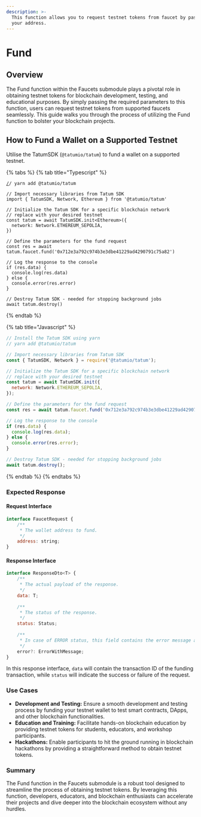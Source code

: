 ```yaml
---
description: >-
  This function allows you to request testnet tokens from faucet by passing in
  your address.
---
```


# Fund

## Overview

The Fund function within the Faucets submodule plays a pivotal role in obtaining testnet tokens for blockchain development, testing, and educational purposes. By simply passing the required parameters to this function, users can request testnet tokens from supported faucets seamlessly. This guide walks you through the process of utilizing the Fund function to bolster your blockchain projects.

## How to Fund a Wallet on a Supported Testnet

Utilise the TatumSDK (`@tatumio/tatum`) to fund a wallet on a supported testnet.

{% tabs %}
{% tab title="Typescript" %}
<pre class="language-typescript"><code class="lang-typescript"><a data-footnote-ref href="#user-content-fn-1">/</a>/ yarn add @tatumio/tatum

// Import necessary libraries from Tatum SDK
import { TatumSDK, Network, Ethereum } from '@tatumio/tatum'
<strong>
</strong>// Initialize the Tatum SDK for a specific blockchain network
// replace with your desired testnet
const tatum = await TatumSDK.init&#x3C;Ethereum>({
  network: Network.ETHEREUM_SEPOLIA,
})

// Define the parameters for the fund request
const res = await tatum.faucet.fund('0x712e3a792c974b3e3dbe41229ad4290791c75a82')

// Log the response to the console
if (res.data) {
  console.log(res.data)
} else {
  console.error(res.error)
}

// Destroy Tatum SDK - needed for stopping background jobs
await tatum.destroy()
</code></pre>
{% endtab %}

{% tab title="Javascript" %}
```javascript
// Install the Tatum SDK using yarn
// yarn add @tatumio/tatum

// Import necessary libraries from Tatum SDK
const { TatumSDK, Network } = require('@tatumio/tatum');

// Initialize the Tatum SDK for a specific blockchain network
// replace with your desired testnet
const tatum = await TatumSDK.init({
  network: Network.ETHEREUM_SEPOLIA,
});

// Define the parameters for the fund request
const res = await tatum.faucet.fund('0x712e3a792c974b3e3dbe41229ad4290791c75a82');

// Log the response to the console
if (res.data) {
  console.log(res.data);
} else {
  console.error(res.error);
}

// Destroy Tatum SDK - needed for stopping background jobs
await tatum.destroy();

```
{% endtab %}
{% endtabs %}

### Expected Response

#### Request Interface

```javascript
interface FaucetRequest {
    /**
     * The wallet address to fund.
     */
    address: string;
}
```

#### Response Interface

```javascript
interface ResponseDto<T> {
    /**
     * The actual payload of the response.
     */
    data: T;
    
    /**
     * The status of the response.
     */
    status: Status;
    
    /**
     * In case of ERROR status, this field contains the error message and a detailed description.
     */
    error?: ErrorWithMessage;
}
```

In this response interface, `data` will contain the transaction ID of the funding transaction, while `status` will indicate the success or failure of the request.

### Use Cases

* **Development and Testing:** Ensure a smooth development and testing process by funding your testnet wallet to test smart contracts, DApps, and other blockchain functionalities.
* **Education and Training:** Facilitate hands-on blockchain education by providing testnet tokens for students, educators, and workshop participants.
* **Hackathons:** Enable participants to hit the ground running in blockchain hackathons by providing a straightforward method to obtain testnet tokens.

### Summary

The Fund function in the Faucets submodule is a robust tool designed to streamline the process of obtaining testnet tokens. By leveraging this function, developers, educators, and blockchain enthusiasts can accelerate their projects and dive deeper into the blockchain ecosystem without any hurdles.

[^1]: 
